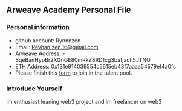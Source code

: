 ## Arweave Academy Personal File

### Personal information

- github account: Rynnnzen
- Email: Reyhan.zen.16@gmail.com
- Arweave Address: -SqeBanHypBr2XGnGE80mRkZ8RD1cg3bafjach5JTNQ
- ETH Address: 0x131e914039554c5615eb43f7aaaa54579ef4a0fc
- Please finish this [form](https://docs.google.com/forms/d/e/1FAIpQLSfWA5fIIcBgmRppm3jNz5vmf9Mai_QMVil-2pO4r7YKn_Zhtw/viewform?usp=sf_link) to join in the talent pool.

### Introduce Yourself
 im enthusiast leaning web3 project and im freelancer on web3

